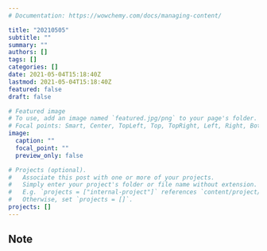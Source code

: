 ```yaml
---
# Documentation: https://wowchemy.com/docs/managing-content/

title: "20210505"
subtitle: ""
summary: ""
authors: []
tags: []
categories: []
date: 2021-05-04T15:18:40Z
lastmod: 2021-05-04T15:18:40Z
featured: false
draft: false

# Featured image
# To use, add an image named `featured.jpg/png` to your page's folder.
# Focal points: Smart, Center, TopLeft, Top, TopRight, Left, Right, BottomLeft, Bottom, BottomRight.
image:
  caption: ""
  focal_point: ""
  preview_only: false

# Projects (optional).
#   Associate this post with one or more of your projects.
#   Simply enter your project's folder or file name without extension.
#   E.g. `projects = ["internal-project"]` references `content/project/deep-learning/index.md`.
#   Otherwise, set `projects = []`.
projects: []
---
```


## Note

